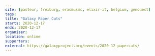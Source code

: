 ```yaml
---
site: [pasteur, freiburg, erasmusmc, elixir-it, belgium, genouest]
tags:
title: "Galaxy Paper Cuts"
starts: 2020-12-17
ends: 2020-12-17
organiser:
location: online
supporters:
external: https://galaxyproject.org/events/2020-12-papercuts/
---
```

